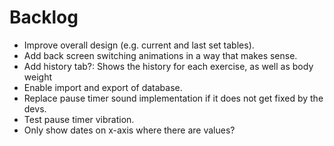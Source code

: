 # Backlog

- Improve overall design (e.g. current and last set tables).
- Add back screen switching animations in a way that makes sense.
- Add history tab?: Shows the history for each exercise, as well as body weight
- Enable import and export of database.
- Replace pause timer sound implementation if it does not get fixed by the devs.
- Test pause timer vibration.
- Only show dates on x-axis where there are values?

